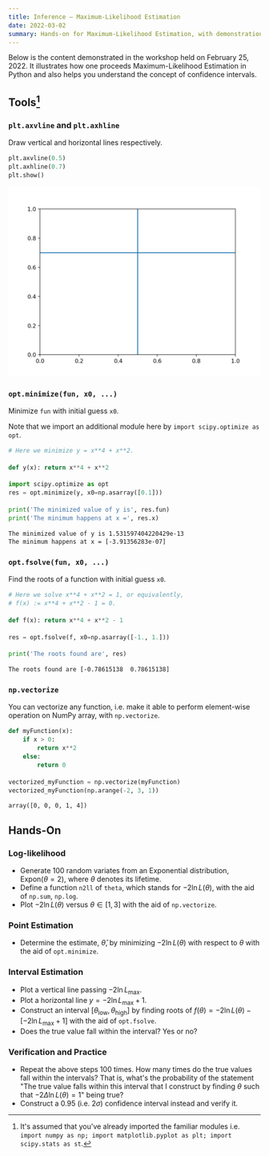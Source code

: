 ```yaml
---
title: Inference — Maximum-Likelihood Estimation
date: 2022-03-02
summary: Hands-on for Maximum-Likelihood Estimation, with demonstration for confidence intervals.
---
```


Below is the content demonstrated in the workshop held on February 25, 2022. It illustrates how one proceeds Maximum-Likelihood Estimation in Python and also helps you understand the concept of confidence intervals.

## Tools[^1]

[^1]: It's assumed that you've already imported the familiar modules i.e. `import numpy as np; import matplotlib.pyplot as plt; import scipy.stats as st`.

### `plt.axvline` and `plt.axhline`

Draw vertical and horizontal lines respectively.

```python
plt.axvline(0.5)
plt.axhline(0.7)
plt.show()
```

![](Figure_1.png)

### `opt.minimize(fun, x0, ...)`

Minimize `fun` with initial guess `x0`.

Note that we import an additional module here by `import scipy.optimize as opt`.


```python
# Here we minimize y = x**4 + x**2.

def y(x): return x**4 + x**2

import scipy.optimize as opt
res = opt.minimize(y, x0=np.asarray([0.1]))

print('The minimized value of y is', res.fun)
print('The minimum happens at x =', res.x)
```

```plaintext
The minimized value of y is 1.531597404220429e-13
The minimum happens at x = [-3.91356283e-07]
```

### `opt.fsolve(fun, x0, ...)`

Find the roots of a function with initial guess `x0`.

```python
# Here we solve x**4 + x**2 = 1, or equivalently,
# f(x) := x**4 + x**2 - 1 = 0.

def f(x): return x**4 + x**2 - 1

res = opt.fsolve(f, x0=np.asarray([-1., 1.]))

print('The roots found are', res)
```

```plaintext
The roots found are [-0.78615138  0.78615138]
```

### `np.vectorize`

You can vectorize any function, i.e. make it able to perform element-wise operation on NumPy array, with `np.vectorize`.

```python
def myFunction(x):
    if x > 0:
        return x**2
    else:
        return 0

vectorized_myFunction = np.vectorize(myFunction)
vectorized_myFunction(np.arange(-2, 3, 1))
```

```plaintext
array([0, 0, 0, 1, 4])
```
## Hands-On

### Log-likelihood

* Generate 100 random variates from an Exponential distribution, $\mathrm{Expon}(\theta=2)$, where $\theta$ denotes its lifetime.
* Define a function `n2ll` of `theta`, which stands for $-2\ln L(\theta)$, with the aid of `np.sum`, `np.log`.
* Plot $-2\ln L(\theta)$ versus $\theta \in [1,3]$ with the aid of `np.vectorize`.

### Point Estimation

* Determine the estimate, $\hat{\theta}$, by minimizing $-2\ln L(\theta)$ with respect to $\theta$ with the aid of `opt.minimize`.

### Interval Estimation

* Plot a vertical line passing $-2\ln L_{\mathrm{max}}$.
* Plot a horizontal line $y = -2\ln L_{\mathrm{max}} + 1$.
* Construct an interval $[\theta_{\mathrm{low}},\theta_{\mathrm{high}}]$ by finding roots of $f(\theta) = -2 \ln L(\theta) -[-2 \ln L_{\mathrm{max}}+1]$ with the aid of `opt.fsolve`.
* Does the true value fall within the interval? Yes or no?

### Verification and Practice

* Repeat the above steps 100 times. How many times do the true values fall within the intervals? That is, what's the probability of the statement "The true value falls within this interval that I construct by finding $\theta$ such that $-2 \Delta \ln L(\theta) =1$" being true?
* Construct a $0.95$ (i.e. $2\sigma$) confidence interval instead and verify it.